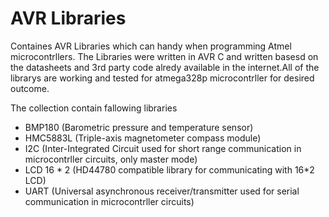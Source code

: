 # AVR Libraries
 Containes AVR Libraries which can handy when programming Atmel microcontrllers. The Libraries were written in AVR C and written basesd on the datasheets and 3rd party code alredy available in the internet.All of the librarys are working and tested for atmega328p microcontrller for desired outcome.
 
 The collection contain fallowing libraries
 - BMP180 (Barometric pressure and temperature sensor)
 - HMC5883L (Triple-axis magnetometer compass module)
 - I2C (Inter-Integrated Circuit used for short range communication in microcontrller circuits, only master mode)
 - LCD 16 * 2 (HD44780 compatible library for communicating with 16*2 LCD)
 - UART (Universal asynchronous receiver/transmitter used for serial communication in microcontrller circuits)
